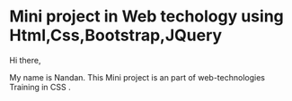 # Mini project in Web techology using Html,Css,Bootstrap,JQuery

Hi there,

 My name is Nandan.
 This Mini project is an part of web-technologies Training  in CSS .
 

